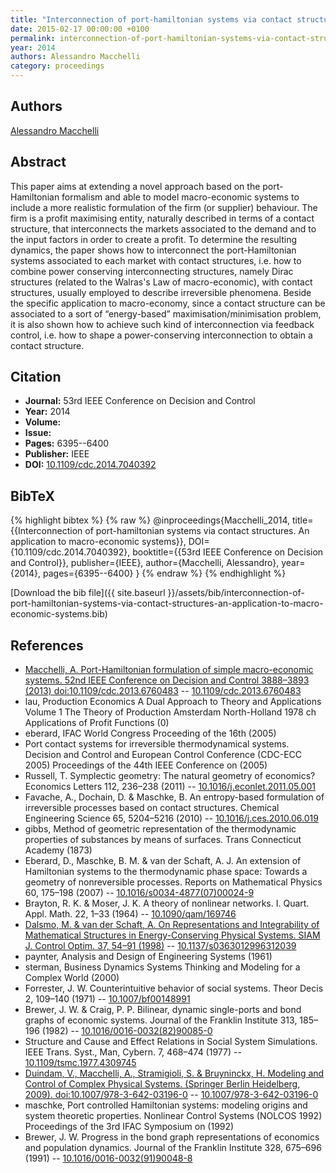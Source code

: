 ```yaml
---
title: "Interconnection of port-hamiltonian systems via contact structures. An application to macro-economic systems"
date: 2015-02-17 00:00:00 +0100
permalink: interconnection-of-port-hamiltonian-systems-via-contact-structures-an-application-to-macro-economic-systems
year: 2014
authors: Alessandro Macchelli
category: proceedings
---
```

 
## Authors
[Alessandro Macchelli](authors/alessandro-macchelli)
 
## Abstract
This paper aims at extending a novel approach based on the port-Hamiltonian formalism and able to model macro-economic systems to include a more realistic formulation of the firm (or supplier) behaviour. The firm is a profit maximising entity, naturally described in terms of a contact structure, that interconnects the markets associated to the demand and to the input factors in order to create a profit. To determine the resulting dynamics, the paper shows how to interconnect the port-Hamiltonian systems associated to each market with contact structures, i.e. how to combine power conserving interconnecting structures, namely Dirac structures (related to the Walras's Law of macro-economic), with contact structures, usually employed to describe irreversible phenomena. Beside the specific application to macro-economy, since a contact structure can be associated to a sort of “energy-based” maximisation/minimisation problem, it is also shown how to achieve such kind of interconnection via feedback control, i.e. how to shape a power-conserving interconnection to obtain a contact structure.
 
## Citation
- **Journal:** 53rd IEEE Conference on Decision and Control
- **Year:** 2014
- **Volume:** 
- **Issue:** 
- **Pages:** 6395--6400
- **Publisher:** IEEE
- **DOI:** [10.1109/cdc.2014.7040392](https://doi.org/10.1109/cdc.2014.7040392)
 
## BibTeX
{% highlight bibtex %}
{% raw %}
@inproceedings{Macchelli_2014,
  title={{Interconnection of port-hamiltonian systems via contact structures. An application to macro-economic systems}},
  DOI={10.1109/cdc.2014.7040392},
  booktitle={{53rd IEEE Conference on Decision and Control}},
  publisher={IEEE},
  author={Macchelli, Alessandro},
  year={2014},
  pages={6395--6400}
}
{% endraw %}
{% endhighlight %}
 
[Download the bib file]({{ site.baseurl }}/assets/bib/interconnection-of-port-hamiltonian-systems-via-contact-structures-an-application-to-macro-economic-systems.bib)
 
## References
- [Macchelli, A. Port-Hamiltonian formulation of simple macro-economic systems. 52nd IEEE Conference on Decision and Control 3888–3893 (2013) doi:10.1109/cdc.2013.6760483](port-hamiltonian-formulation-of-simple-macro-economic-systems) -- [10.1109/cdc.2013.6760483](https://doi.org/10.1109/cdc.2013.6760483)
- lau, Production Economics A Dual Approach to Theory and Applications Volume 1 The Theory of Production Amsterdam North-Holland 1978 ch Applications of Profit Functions (0)
- eberard, IFAC World Congress Proceeding of the 16th (2005)
- Port contact systems for irreversible thermodynamical systems. Decision and Control and European Control Conference (CDC-ECC 2005) Proceedings of the 44th IEEE Conference on (2005)
- Russell, T. Symplectic geometry: The natural geometry of economics? Economics Letters 112, 236–238 (2011) -- [10.1016/j.econlet.2011.05.001](https://doi.org/10.1016/j.econlet.2011.05.001)
- Favache, A., Dochain, D. & Maschke, B. An entropy-based formulation of irreversible processes based on contact structures. Chemical Engineering Science 65, 5204–5216 (2010) -- [10.1016/j.ces.2010.06.019](https://doi.org/10.1016/j.ces.2010.06.019)
- gibbs, Method of geometric representation of the thermodynamic properties of substances by means of surfaces. Trans Connecticut Academy (1873)
- Eberard, D., Maschke, B. M. & van der Schaft, A. J. An extension of Hamiltonian systems to the thermodynamic phase space: Towards a geometry of nonreversible processes. Reports on Mathematical Physics 60, 175–198 (2007) -- [10.1016/s0034-4877(07)00024-9](https://doi.org/10.1016/s0034-4877(07)00024-9)
- Brayton, R. K. & Moser, J. K. A theory of nonlinear networks. I. Quart. Appl. Math. 22, 1–33 (1964) -- [10.1090/qam/169746](https://doi.org/10.1090/qam/169746)
- [Dalsmo, M. & van der Schaft, A. On Representations and Integrability of Mathematical Structures in Energy-Conserving Physical Systems. SIAM J. Control Optim. 37, 54–91 (1998)](on-representations-and-integrability-of-mathematical-structures-in-energy-conserving-physical-systems) -- [10.1137/s0363012996312039](https://doi.org/10.1137/s0363012996312039)
- paynter, Analysis and Design of Engineering Systems (1961)
- sterman, Business Dynamics Systems Thinking and Modeling for a Complex World (2000)
- Forrester, J. W. Counterintuitive behavior of social systems. Theor Decis 2, 109–140 (1971) -- [10.1007/bf00148991](https://doi.org/10.1007/bf00148991)
- Brewer, J. W. & Craig, P. P. Bilinear, dynamic single-ports and bond graphs of economic systems. Journal of the Franklin Institute 313, 185–196 (1982) -- [10.1016/0016-0032(82)90085-0](https://doi.org/10.1016/0016-0032(82)90085-0)
- Structure and Cause and Effect Relations in Social System Simulations. IEEE Trans. Syst., Man, Cybern. 7, 468–474 (1977) -- [10.1109/tsmc.1977.4309745](https://doi.org/10.1109/tsmc.1977.4309745)
- [Duindam, V., Macchelli, A., Stramigioli, S. & Bruyninckx, H. Modeling and Control of Complex Physical Systems. (Springer Berlin Heidelberg, 2009). doi:10.1007/978-3-642-03196-0](modeling-and-control-of-complex-physical-systems) -- [10.1007/978-3-642-03196-0](https://doi.org/10.1007/978-3-642-03196-0)
- maschke, Port controlled Hamiltonian systems: modeling origins and system theoretic properties. Nonlinear Control Systems (NOLCOS 1992) Proceedings of the 3rd IFAC Symposium on (1992)
- Brewer, J. W. Progress in the bond graph representations of economics and population dynamics. Journal of the Franklin Institute 328, 675–696 (1991) -- [10.1016/0016-0032(91)90048-8](https://doi.org/10.1016/0016-0032(91)90048-8)

